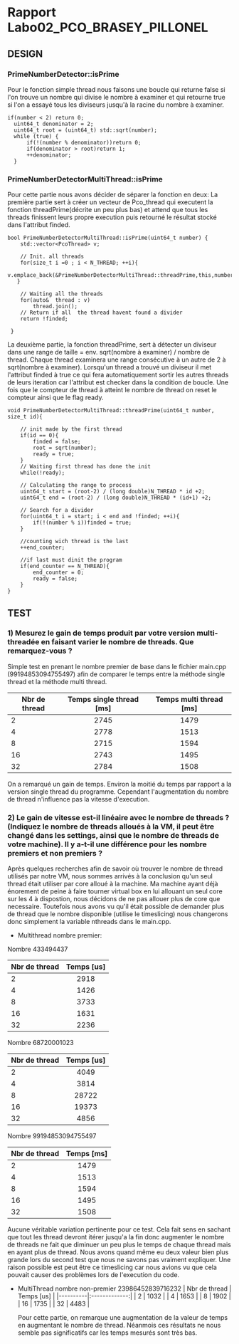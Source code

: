 # Rapport Labo02_PCO_BRASEY_PILLONEL
## DESIGN
### PrimeNumberDetector::isPrime

  Pour le fonction simple thread nous faisons une boucle qui returne false si l'on trouve un nombre qui divise le nombre à examiner et qui retourne true si l'on a essayé tous les diviseurs jusqu'à la racine du nombre à examiner.
  
  ```
  if(number < 2) return 0;
    uint64_t denominator = 2;
    uint64_t root = (uint64_t) std::sqrt(number);
    while (true) {
        if(!(number % denominator))return 0;
        if(denominator > root)return 1;
        ++denominator;
    }
  ```
### PrimeNumberDetectorMultiThread::isPrime
Pour cette partie nous avons décider de séparer la fonction en deux:
La première partie sert à créer un vecteur de Pco_thread qui executent la fonction threadPrime(décrite un peu plus bas) et attend que tous les threads finissent leurs propre execution puis retourné le résultat stocké dans l'attribut finded.
``` 
bool PrimeNumberDetectorMultiThread::isPrime(uint64_t number) {
    std::vector<PcoThread> v;

    // Init. all threads
    for(size_t i =0 ; i < N_THREAD; ++i){
        v.emplace_back(&PrimeNumberDetectorMultiThread::threadPrime,this,number,i);
   }

    // Waiting all the threads
    for(auto&  thread : v)
        thread.join();
    // Return if all  the thread havent found a divider
    return !finded;

 }
```

La deuxième partie, la fonction threadPrime, sert à détecter un diviseur dans une range de taille = env. sqrt(nombre à examiner) / nombre de thread. Chaque thread examinera une range consécutive à un autre de 2 à sqrt(nombre à examiner). Lorsqu'un thread a trouvé un diviseur il met l'attribut finded à true ce qui fera automatiquement sortir les autres threads de leurs iteration car l'attribut est checker dans la condition de boucle. Une fois que le compteur de thread à atteint le nombre de thread on reset le compteur ainsi que le flag ready.

``` 
void PrimeNumberDetectorMultiThread::threadPrime(uint64_t number, size_t id){

    // init made by the first thread
    if(id == 0){
        finded = false;
        root = sqrt(number);
        ready = true;
    }
    // Waiting first thread has done the init
    while(!ready);

    // Calculating the range to process
    uint64_t start = (root-2) / (long double)N_THREAD * id +2;
    uint64_t end = (root-2) / (long double)N_THREAD * (id+1) +2;

    // Search for a divider
    for(uint64_t i = start; i < end and !finded; ++i){
        if(!(number % i))finded = true;
    }

    //counting wich thread is the last
    ++end_counter;

    //if last must dinit the program
    if(end_counter == N_THREAD){
        end_counter = 0;
        ready = false;
    }
}
```

## TEST
### 1) Mesurez le gain de temps produit par votre version multi-threadée en faisant varier le nombre de threads. Que remarquez-vous ?
  Simple test en prenant le nombre premier de base dans le fichier main.cpp (99194853094755497) afin de comparer le temps entre la méthode single thread et la méthode multi thread.

  | Nbr de thread | Temps single thread [ms] | Temps multi thread [ms] |
  |----------|:-------------:|:-------------:|
  | 2 | 2745 | 1479 |
  | 4 | 2778 | 1513 |
  | 8 | 2715 | 1594 |
  | 16 | 2743 | 1495 |
  | 32 | 2784 | 1508 |
  
  On a remarqué un gain de temps. Environ la moitié du temps par rapport a la version single thread du programme. Cependant l'augmentation du nombre de thread n'influence pas la vitesse d'execution.

### 2) Le gain de vitesse est-il linéaire avec le nombre de threads ? (Indiquez le nombre de threads alloués à la VM, il peut être changé dans les settings, ainsi que le nombre de threads de votre machine). Il y a-t-il une différence pour les nombre premiers et non premiers ?

Après quelques recherches afin de savoir où trouver le nombre de thread utilisés par notre VM, nous sommes arrivés à la conclusion qu'un seul thread était utiliser par core alloué à la machine. Ma machine ayant déjà énorement de peine à faire tourner virtual box en lui allouant un seul core sur les 4 à dispostion, nous décidons de ne pas allouer plus de core que necessaire. Toutefois nous avons vu qu'il était possible de demander plus de thread que le nombre disponible (utilise le timeslicing) nous changerons donc simplement la variable nthreads dans le main.cpp.

  - Multithread nombre premier:

  Nombre 433494437
  
  | Nbr de thread | Temps [us] |
  |----------|:-------------:|
  | 2 | 2918 |
  | 4 | 1426 |
  | 8 | 3733 |
  | 16 | 1631 |
  | 32 | 2236 |
  
  Nombre 68720001023
  
  | Nbr de thread | Temps [us] |
  |----------|:-------------:|
  | 2 | 4049 |
  | 4 | 3814 |
  | 8 | 28722 |
  | 16 | 19373 |
  | 32 | 4856 |

  Nombre 99194853094755497
  
  | Nbr de thread | Temps [ms] |
  |----------|:-------------:|
  | 2 | 1479 |
  | 4 | 1513 |
  | 8 | 1594 |
  | 16 | 1495 |
  | 32 | 1508 |
  
  Aucune véritable variation pertinente pour ce test. Cela fait sens en sachant que tout les thread devront itérer jusqu'a la fin donc augmenter le nombre de threads ne fait que diminuer un peu plus le temps de chaque thread mais en ayant plus de thread. Nous avons quand même eu deux valeur bien plus grande lors du second test que nous ne savons pas vraiment expliquer. Une raison possible est peut être ce timeslicing car nous avions vu que cela pouvait causer des problèmes lors de l'execution du code.
  
- MultiThread nombre non-premier 23986452839716232
  | Nbr de thread | Temps [us] |
  |----------|:-------------:|
  | 2 | 1032 |
  | 4 | 1653 |
  | 8 | 1902 |
  | 16 | 1735 |
  | 32 | 4483 | 
  
  Pour cette partie, on remarque une augmentation de la valeur de temps en augmentant le nombre de thread. Néanmois ces résultats ne nous semble pas significatifs car les temps mesurés sont très bas. 
